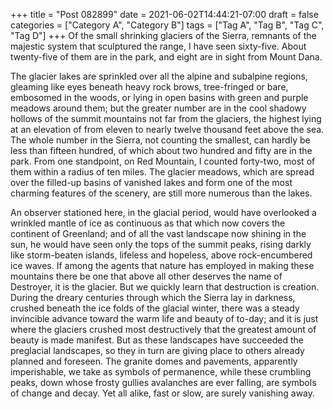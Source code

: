 +++
title = "Post 082899"
date = 2021-06-02T14:44:21-07:00
draft = false
categories = ["Category A", "Category B"]
tags = ["Tag A", "Tag B", "Tag C", "Tag D"]
+++
Of the small shrinking glaciers of the Sierra, remnants of the majestic system that sculptured the range, I have seen sixty-five. About twenty-five of them are in the park, and eight are in sight from Mount Dana.

The glacier lakes are sprinkled over all the alpine and subalpine regions, gleaming like eyes beneath heavy rock brows, tree-fringed or bare, embosomed in the woods, or lying in open basins with green and purple meadows around them; but the greater number are in the cool shadowy hollows of the summit mountains not far from the glaciers, the highest lying at an elevation of from eleven to nearly twelve thousand feet above the sea. The whole number in the Sierra, not counting the smallest, can hardly be less than fifteen hundred, of which about two hundred and fifty are in the park. From one standpoint, on Red Mountain, I counted forty-two, most of them within a radius of ten miles. The glacier meadows, which are spread over the filled-up basins of vanished lakes and form one of the most charming features of the scenery, are still more numerous than the lakes.

An observer stationed here, in the glacial period, would have overlooked a wrinkled mantle of ice as continuous as that which now covers the continent of Greenland; and of all the vast landscape now shining in the sun, he would have seen only the tops of the summit peaks, rising darkly like storm-beaten islands, lifeless and hopeless, above rock-encumbered ice waves. If among the agents that nature has employed in making these mountains there be one that above all other deserves the name of Destroyer, it is the glacier. But we quickly learn that destruction is creation. During the dreary centuries through which the Sierra lay in darkness, crushed beneath the ice folds of the glacial winter, there was a steady invincible advance toward the warm life and beauty of to-day; and it is just where the glaciers crushed most destructively that the greatest amount of beauty is made manifest. But as these landscapes have succeeded the preglacial landscapes, so they in turn are giving place to others already planned and foreseen. The granite domes and pavements, apparently imperishable, we take as symbols of permanence, while these crumbling peaks, down whose frosty gullies avalanches are ever falling, are symbols of change and decay. Yet all alike, fast or slow, are surely vanishing away.
